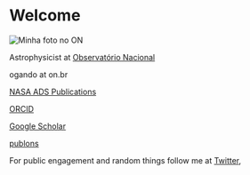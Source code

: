 # Welcome

![Minha foto no ON](https://pbs.twimg.com/profile_images/1420052238333001728/xq56CSnP_400x400.jpg "")

Astrophysicist at [Observatório Nacional](https://www.on.br)

ogando at on.br

[NASA ADS Publications](https://ui.adsabs.harvard.edu/search/?q=author%3A%22ogando%2C%20r%22%20property%3Arefereed&sort=date%20desc&rows=25)

[ORCID](https://orcid.org/0000-0003-2120-1154)

[Google Scholar](https://scholar.google.com/citations?user=aH3vHPwAAAAJ&hl=pt-BR)

[publons](https://publons.com/researcher/A-1747-2010/)

For public engagement and random things follow me at [Twitter](https://twitter.com/rilogando), 

<!-- [Brazilian CV Lattes (currently offline due to server issues)](http://lattes.cnpq.br/1794801345183675)

PS. My other page is at http://staff.on.br/ogando (currently offline due to server issues)-->
